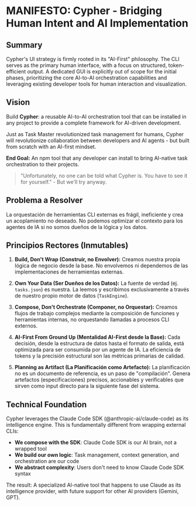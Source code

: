 # MANIFESTO: Cypher - Bridging Human Intent and AI Implementation

## Summary

Cypher's UI strategy is firmly rooted in its "AI-First" philosophy. The CLI serves as the primary human interface, with a focus on structured, token-efficient output. A dedicated GUI is explicitly out of scope for the initial phases, prioritizing the core AI-to-AI orchestration capabilities and leveraging existing developer tools for human interaction and visualization.

## Vision
Build **Cypher**: a reusable AI-to-AI orchestration tool that can be installed in any project to provide a complete framework for AI-driven development.

Just as Task Master revolutionized task management for humans, Cypher will revolutionize collaboration between developers and AI agents - but built from scratch with an AI-first mindset.

**End Goal:** An npm tool that any developer can install to bring AI-native task orchestration to their projects.

> "Unfortunately, no one can be told what Cypher is. You have to see it for yourself." - But we'll try anyway.

## Problema a Resolver
La orquestación de herramientas CLI externas es frágil, ineficiente y crea un acoplamiento no deseado. No podemos optimizar el contexto para los agentes de IA si no somos dueños de la lógica y los datos.

## Principios Rectores (Inmutables)

1.  **Build, Don't Wrap (Construir, no Envolver):**
    Creamos nuestra propia lógica de negocio desde la base. No envolvemos ni dependemos de las implementaciones de herramientas externas.

2.  **Own Your Data (Ser Dueños de los Datos):**
    La fuente de verdad (ej. `tasks.json`) es nuestra. La leemos y escribimos exclusivamente a través de nuestro propio motor de datos (`TaskEngine`).

3.  **Compose, Don't Orchestrate (Componer, no Orquestar):**
    Creamos flujos de trabajo complejos mediante la composición de funciones y herramientas internas, no orquestando llamadas a procesos CLI externos.

4.  **AI-First From Ground Up (Mentalidad AI-First desde la Base):**
    Cada decisión, desde la estructura de datos hasta el formato de salida, está optimizada para ser consumida por un agente de IA. La eficiencia de tokens y la precisión estructural son las métricas primarias de calidad.

5.  **Planning as Artifact (La Planificación como Artefacto):**
    La planificación no es un documento de referencia, es un paso de "compilación". Genera artefactos (especificaciones) precisos, accionables y verificables que sirven como input directo para la siguiente fase del sistema.

## Technical Foundation

Cypher leverages the Claude Code SDK (@anthropic-ai/claude-code) as its intelligence engine. This is fundamentally different from wrapping external CLIs:

- **We compose with the SDK**: Claude Code SDK is our AI brain, not a wrapped tool
- **We build our own logic**: Task management, context generation, and orchestration are our code
- **We abstract complexity**: Users don't need to know Claude Code SDK syntax

The result: A specialized AI-native tool that happens to use Claude as its intelligence provider, with future support for other AI providers (Gemini, GPT).
